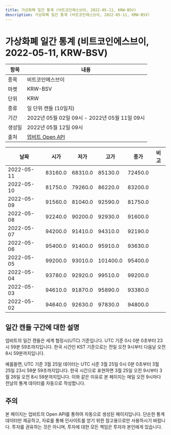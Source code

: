```yaml
---
title: 가상화폐 일간 통계 (비트코인에스브이, 2022-05-11, KRW-BSV)
description: 가상화폐 일간 통계 (비트코인에스브이, 2022-05-11, KRW-BSV)
---
```



가상화폐 일간 통계 (비트코인에스브이, 2022-05-11, KRW-BSV)
===

|항목|내용|
|--|--|
|종목|비트코인에스브이|
|마켓|KRW-BSV|
|단위|KRW|
|종류|일 단위 캔들 (10일치)|
|기간|2022년 05월 02일 09시 - 2022년 05월 11일 09시|
|생성일|2022년 05월 12일 09시|
|출처|[업비트 Open API](https://docs.upbit.com)|


|날짜|시가|저가|고가|종가|비고|
|--|--|--|--|--|--|
|2022-05-11|83160.0|68310.0|85130.0|72450.0|    |
|2022-05-10|81750.0|79260.0|86220.0|83200.0|    |
|2022-05-09|91560.0|81040.0|92590.0|81750.0|    |
|2022-05-08|92240.0|90200.0|92930.0|91600.0|    |
|2022-05-07|94200.0|91410.0|94310.0|92190.0|    |
|2022-05-06|95400.0|91400.0|95910.0|93630.0|    |
|2022-05-05|99200.0|93010.0|101400.0|95400.0|    |
|2022-05-04|93780.0|92920.0|99510.0|99200.0|    |
|2022-05-03|94610.0|91870.0|95890.0|93380.0|    |
|2022-05-02|94640.0|92630.0|97830.0|94800.0|    |


일간 캔들 구간에 대한 설명
---


업비트의 일간 캔들은 세계 협정시(UTC) 기준입니다. 
UTC 기준 0시 0분 0초부터 23시 59분 59초까지입니다. 
한국 시간인 KST 기준으로는 전일 오전 9시부터 다음날 오전 8시 59분까지입니다. 


예를들면, UTC 기준 3월 25일 데이터는 UTC 시준 3월 25일 0시 0분 0초부터 3월 25일 23시 59분 59초까지입니다. 
한국 시간으로 표현하면 3월 25일 오전 9시부터 3월 26일 오전 8시 59분까지입니다. 
이와 같은 이유로 본 페이지는 매일 오전 9시마다 전날의 통계 데이터를 자동으로 작성합니다. 


주의
---


본 페이지는 업비트의 Open API를 통하여 자동으로 생성된 페이지입니다. 
단순한 통계 데이터만 제공하고, 자료를 통해 인사이트를 얻기 위한 참고용으로만 사용하시기 바랍니다. 
투자를 권유하는 것은 아니며, 투자에 대한 모든 책임은 투자자 본인에게 있습니다. 
